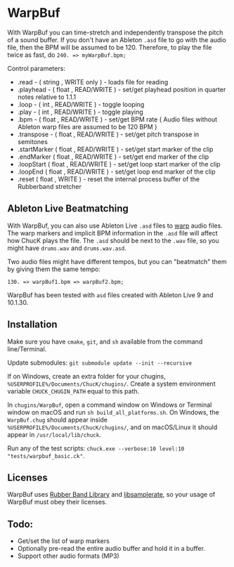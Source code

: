 # WarpBuf

With WarpBuf you can time-stretch and independently transpose the pitch of a sound buffer. If you don't have an Ableton `.asd` file to go with the audio file, then the BPM will be assumed to be 120. Therefore, to play the file twice as fast, do `240. => myWarpBuf.bpm;`

Control parameters:
* .read - ( string , WRITE only ) - loads file for reading
* .playhead - ( float , READ/WRITE ) - set/get playhead position in quarter notes relative to 1.1.1
* .loop - ( int , READ/WRITE ) - toggle looping
* .play - ( int , READ/WRITE ) - toggle playing
* .bpm - ( float , READ/WRITE ) - set/get BPM rate ( Audio files without Ableton warp files are assumed to be 120 BPM )
* .transpose - ( float , READ/WRITE ) - set/get pitch transpose in semitones
* .startMarker ( float , READ/WRITE ) - set/get start marker of the clip
* .endMarker ( float , READ/WRITE ) - set/get end marker of the clip
* .loopStart ( float , READ/WRITE ) - set/get loop start marker of the clip
* .loopEnd ( float , READ/WRITE ) - set/get loop end marker of the clip
* .reset ( float , WRITE ) - reset the internal process buffer of the Rubberband stretcher

## Ableton Live Beatmatching

With WarpBuf, you can also use Ableton Live `.asd` files to [warp](https://www.ableton.com/en/manual/audio-clips-tempo-and-warping/) audio files. The warp markers and implicit BPM information in the `.asd` file will affect how ChucK plays the file. The `.asd` should be next to the `.wav` file, so you might have `drums.wav` and `drums.wav.asd`.

Two audio files might have different tempos, but you can "beatmatch" them by giving them the same tempo:

```chuck
130. => warpBuf1.bpm => warpBuf2.bpm;
```

WarpBuf has been tested with `asd` files created with Ableton Live 9 and 10.1.30.

## Installation

Make sure you have `cmake`, `git`, and `sh` available from the command line/Terminal.

Update submodules:
`git submodule update --init --recursive`

If on Windows, create an extra folder for your chugins, `%USERPROFILE%/Documents/ChucK/chugins/`. Create a system environment variable `CHUCK_CHUGIN_PATH` equal to this path.

In `chugins/WarpBuf`, open a command window on Windows or Terminal window on macOS and run `sh build_all_platforms.sh`. On Windows, the `WarpBuf.chug` should appear inside `%USERPROFILE%/Documents/ChucK/chugins/`, and on macOS/Linux it should appear in `/usr/local/lib/chuck`.

Run any of the test scripts: `chuck.exe --verbose:10 level:10 "tests/warpbuf_basic.ck"`.

## Licenses

WarpBuf uses [Rubber Band Library](https://github.com/breakfastquay/rubberband/) and [libsamplerate](https://github.com/libsndfile/libsamplerate), so your usage of WarpBuf must obey their licenses.

## Todo:

* Get/set the list of warp markers
* Optionally pre-read the entire audio buffer and hold it in a buffer.
* Support other audio formats (MP3)
